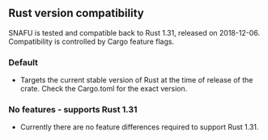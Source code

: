 ## Rust version compatibility

SNAFU is tested and compatible back to Rust 1.31, released on
2018-12-06. Compatibility is controlled by Cargo feature flags.

### Default

- Targets the current stable version of Rust at the time of
  release of the crate. Check the Cargo.toml for the exact
  version.

### No features - supports Rust 1.31

- Currently there are no feature differences required to support Rust 1.31.

